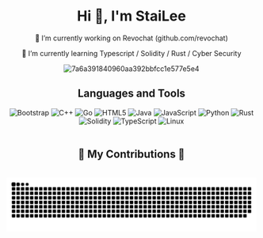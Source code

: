 <h1 align="center">Hi 👋, I'm StaiLee</h1>

<p align="center"> 🔭 I’m currently working on Revochat (github.com/revochat)</p>

<p align="center"> 🌱 I’m currently learning Typescript / Solidity / Rust / Cyber Security</p>

<p align="left">
</p>

<div align="center">
  
![7a6a391840960aa392bbfcc1e577e5e4](https://github.com/StaiLee/StaiLee/assets/102300908/5d5b76e3-ab62-4e70-af7e-99f5dc55e0db)
</div>


<div align="center"> <h2>Languages and Tools</h2> </div>

<div align="center">
  
 ![Bootstrap](https://img.shields.io/badge/bootstrap-%238511FA.svg?style=for-the-badge&logo=bootstrap&logoColor=white) ![C++](https://img.shields.io/badge/c++-%2300599C.svg?style=for-the-badge&logo=c%2B%2B&logoColor=white) ![Go](https://img.shields.io/badge/go-%2300ADD8.svg?style=for-the-badge&logo=go&logoColor=white) ![HTML5](https://img.shields.io/badge/html5-%23E34F26.svg?style=for-the-badge&logo=html5&logoColor=white) ![Java](https://img.shields.io/badge/java-%23ED8B00.svg?style=for-the-badge&logo=openjdk&logoColor=white) ![JavaScript](https://img.shields.io/badge/javascript-%23323330.svg?style=for-the-badge&logo=javascript&logoColor=%23F7DF1E) ![Python](https://img.shields.io/badge/python-3670A0?style=for-the-badge&logo=python&logoColor=ffdd54) ![Rust](https://img.shields.io/badge/rust-%23000000.svg?style=for-the-badge&logo=rust&logoColor=white) ![Solidity](https://img.shields.io/badge/Solidity-%23363636.svg?style=for-the-badge&logo=solidity&logoColor=white)
![TypeScript](https://img.shields.io/badge/typescript-%23007ACC.svg?style=for-the-badge&logo=typescript&logoColor=white) ![Linux](https://img.shields.io/badge/Linux-FCC624?style=for-the-badge&logo=linux&logoColor=black)
<br><br>
</div>



<div align="center"> <h2> 🐍 My Contributions 🐍 </h2> 
<br>
<img alt="snakysnake" src="https://raw.githubusercontent.com/StaiLee/StaiLee/output/github-contribution-grid-snake.svg" />

</div>
